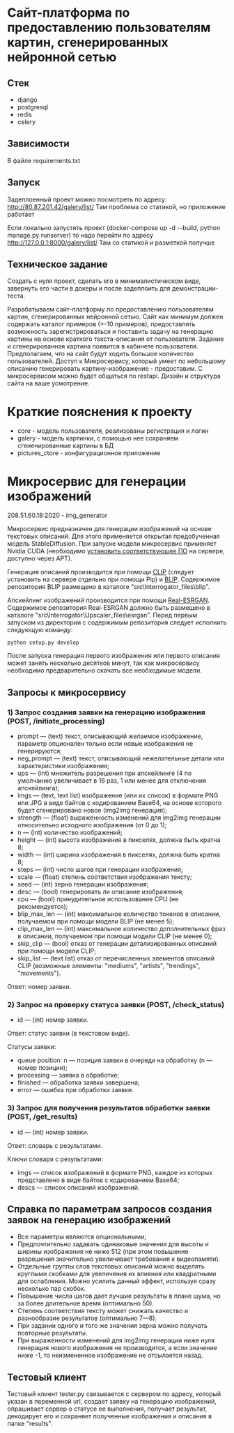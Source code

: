 # Сайт-платформа по предоставлению пользователям картин, сгенерированных нейронной сетью



## Стек
- django
- postgresql
- redis
- celery

## Зависимости

В файле requirements.txt

## Запуск
Задеплоенный проект можно посмотреть по адресу:
http://80.87.201.42/galery/list/
Там проблема со статикой, но приложение работает

Если локально запустить проект (docker-compose up -d --build, python manage.py runserver)
то надо перейти по адресу
http://127.0.0.1:8000/galery/list/
Там со статикой и разметкой получше


## Техническое задание

Создать с нуля проект, сделать его в минималистическом виде, завернуть его части
 в докеры и после задеплоить для демонстрации-теста. 
 
 Разрабатываем сайт-платформу по 
 предоставлению пользователям картин, сгенерированных нейронной сетью.
 Сайт как минимум должен содержать каталог примеров (+-10 примеров), предоставлять возможность 
 зарегистрироваться и поставить задачу на генерацию картины на основе краткого текста-описания
 от пользователя. Задание и сгенерированная картина появится в кабинете пользователя.
 Предполагаем, что на сайт будут ходить большое количество пользователей. 
 Доступ к Микросервису, который умеет по небольшому описанию генерировать 
 картину-изображение - предоставим. С микросервисом можно будет общаться по restapi.
 Дизайн и структура сайта на ваше усмотрение. 

# Краткие пояснения к проекту
- core - модель пользователя, реализованы регистрация и логин
- galery - модель картинки, с помощью нее сохраняем сгененированные картины в БД
- pictures_ctore - конфигурационное приложение



# Микросервис для генерации изображений
208.51.60.18:2020 - img_generator

Микросервис предназначен для генерации изображений на основе текстовых описаний. Для этого применяется открытая предобученная модель StableDiffusion. При запуске модели микросервис применяет Nvidia CUDA (необходимо [установить соответствующее ПО](https://developer.nvidia.com/cuda-downloads) на сервере, доступно через APT).

Генерация описаний производится при помощи [CLIP](https://github.com/openai/CLIP) (следует установить на сервере отдельно при помощи Pip) и [BLIP](https://github.com/pharmapsychotic/BLIP). Cодержимое репозитория BLIP размещено в каталоге "src\Interrogator_files\blip".

Апскейлинг изображений производится при помощи [Real-ESRGAN](https://github.com/xinntao/Real-ESRGAN). Cодержимое репозитория Real-ESRGAN должно быть размещено в каталоге "src\Interrogator\Upscaler_files\esrgan". Перед первым запуском из директории с содержимым репозитория следует исполнить следующую команду:

    python setup.py develop

После запуска генерация первого изображения или первого описания может занять несколько десятков минут, так как микросервису необходимо предварительно скачать все необходимые модели.

## Запросы к микросервису

### 1) Запрос создания заявки на генерацию изображения (POST, /initiate_processing)

* prompt — (text) текст, описывающий желаемое изображение, параметр опционален только если новые изображения не генерируются;
* neg_prompt — (text) текст, описывающий нежелательные детали или характеристики изображения;
* ups — (int) множитель разрешения при апскейлинге (4 по умолчанию увеличивает в 16 раз, 1 или менее для отключения апскейлинга);
* imgs — (text, text list) изображение (или их список) в формате PNG или JPG в виде байтов с кодированием Base64, на основе которого будет сгенерировано новое (img2img генерация);
* strength — (float) выраженность изменений для img2img генерации относительно исходного изображения (от 0 до 1);
* n — (int) количество изображений;
* height — (int) высота изображения в пикселях, должна быть кратна 8;
* width — (int) ширина изображения в пикселях, должна быть кратна 8;
* steps — (int) число шагов при генерации изображения;
* scale — (float) степень соответствия изображения тексту;
* seed — (int) зерно генерации изображения;
* desc — (bool) генерировать ли описание изображения;
* cpu — (bool) принудительное использование CPU (не рекомендуется);
* blip_max_len — (int) максимальное количество токенов в описании, получаемом при помощи модели BLIP (не менее 5);
* clip_max_len — (int) максимальное количество дополнительных фраз в описании, получаемом при помощи модели CLIP (не менее 0);
* skip_clip — (bool) отказ от генерации детализированных описаний при помощи модели CLIP;
* skip_list — (text list) отказ от перечисленных элементов описаний CLIP (возможные элементы: "mediums", "artists", "trendings", "movements").

Ответ: номер заявки.

### 2) Запрос на проверку статуса заявки (POST, /check_status)

* id — (int) номер заявки.

Ответ: статус заявки (в текстовом виде).

Статусы заявки:

* queue position: n — позиция заявки в очереди на обработку (n — номер позиции);
* processing — заявка в обработке;
* finished — обработка заявки завершена;
* error — ошибка при обработки заявки.

### 3) Запрос для получения результатов обработки заявки (POST, /get_results)

* id — (int) номер заявки.

Ответ: словарь с результатами.

Ключи словаря с результатами:

* imgs — список изображений в формате PNG, каждое из которых представлено в виде байтов с кодированием Base64;
* descs — список описаний изображений.

## Справка по параметрам запросов создания заявок на генерацию изображений

* Все параметры являются опциональными;
* Предпочтительно задавать одинаковые значения для высоты и ширины изображения не ниже 512 (при этом повышение разрешения значительно увеличивает требования к видеопамяти).
* Отдельные группы слов текстовых описаний можно выделять круглыми скобками для увеличения их влияния или квадратными для ослабления. Можно усилить данный эффект, используя сразу несколько пар скобок.
* Повышение числа шагов дает лучшие результаты в плане шума, но за более длительное время (оптимально 50).
* Степень соответствия тексту может снижать качество и разнообразие результатов (оптимально 7—8).
* При задании одного и того же значения зерна можно получать повторные результаты.
* При выраженности изменений для img2img генерации ниже нуля генерация нового изображения не производится, а если значение ниже -1, то неизмененное изображение не отсылается назад.

## Тестовый клиент

Тестовый клиент tester.py связывается с сервером по адресу, который указан в переменной url, создает заявку на генерацию изображений, опрашивает сервер о статусе ее выполнения, получает результат, декодирует его и сохраняет полученные изображения и описания в папке "results".



